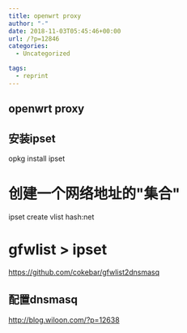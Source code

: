 ```yaml
---
title: openwrt proxy
author: "-"
date: 2018-11-03T05:45:46+00:00
url: /?p=12846
categories:
  - Uncategorized

tags:
  - reprint
---
```

## openwrt proxy
## 安装ipset

opkg install ipset

# 创建一个网络地址的"集合"

ipset create vlist hash:net

# gfwlist > ipset

https://github.com/cokebar/gfwlist2dnsmasq

## 配置dnsmasq

<http://blog.wiloon.com/?p=12638>